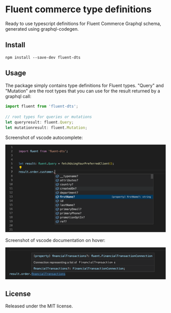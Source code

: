 # Fluent commerce type definitions

Ready to use typescript definitions for Fluent Commerce Graphql schema, generated using graphql-codegen.

## Install

```
npm install --save-dev fluent-dts
```

## Usage

The package simply contains type definitions for Fluent types. "Query" and "Mutation" are the root types that you can use for the result returned by a graphql call:


``` typescript
import fluent from 'fluent-dts';

// root types for queries or mutations
let queryresult: fluent.Query;
let mutationresult: fluent.Mutation;

```

Screenshot of vscode autocomplete:

![autocomplete support](https://raw.githubusercontent.com/openmindlab/fluent-dts/master/resources/autocomplete.png)

Screenshot of vscode documentation on hover:

![documentation](https://raw.githubusercontent.com/openmindlab/fluent-dts/master/resources/doc.png)


## License

Released under the MIT license.
